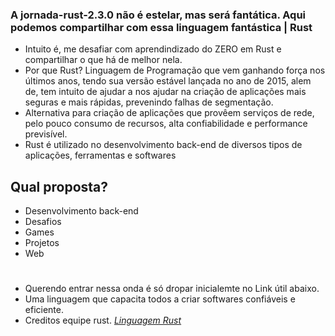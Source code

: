 ### A jornada-rust-2.3.0 não é estelar, mas será fantática. Aqui podemos compartilhar com essa linguagem fantástica | Rust
 
 - Intuito é, me desafiar com aprendindizado do ZERO em Rust e compartilhar o que há de melhor nela.
 - Por que Rust? Linguagem de Programação que vem ganhando força nos últimos anos, tendo sua versão estável lançada no ano de 2015, alem de, tem intuito de ajudar a nos ajudar na criação de aplicações mais seguras e mais rápidas, prevenindo falhas de segmentação.
 - Alternativa para criação de aplicações que provêem serviços de rede, pelo pouco consumo de recursos, alta confiabilidade e performance previsível.
 - Rust é utilizado no desenvolvimento back-end de diversos tipos de aplicações, ferramentas e softwares
 
## Qual proposta?
-  Desenvolvimento back-end
-  Desafios 
-  Games
-  Projetos
-  Web
#
- Querendo entrar nessa onda é só dropar inicialemte no Link útil abaixo. 
 - Uma linguagem que capacita todos a criar softwares confiáveis e eficiente.
 - Creditos equipe rust. *[Linguagem Rust](https:/https://www.rust-lang.org//)*
